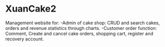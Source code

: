 # XuanCake2
Management website for:
-Admin of cake shop: CRUD and search cakes, orders and revenue statistics through charts.
-Customer order function: Comment, Create and cancel cake orders, shopping cart, register and recovery account.

